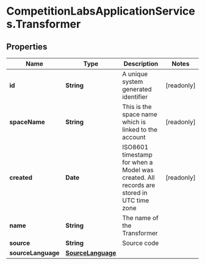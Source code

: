 # CompetitionLabsApplicationServices.Transformer

## Properties

Name | Type | Description | Notes
------------ | ------------- | ------------- | -------------
**id** | **String** | A unique system generated identifier | [readonly] 
**spaceName** | **String** | This is the space name which is linked to the account | [readonly] 
**created** | **Date** | ISO8601 timestamp for when a Model was created. All records are stored in UTC time zone | [readonly] 
**name** | **String** | The name of the Transformer | 
**source** | **String** | Source code | 
**sourceLanguage** | [**SourceLanguage**](SourceLanguage.md) |  | 


